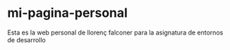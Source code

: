 # mi-pagina-personal
Esta es la web personal de llorenç falconer para la asignatura de entornos de desarrollo
